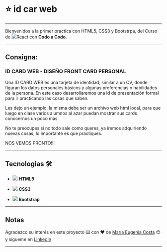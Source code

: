 # :star: id car web

---

Bienvenidos a la primer practica con HTML5, CSS3 y Bootstrpa, del Curso de <img src="https://img.icons8.com/bubbles/30/null/react.png"/>React con **Codo a Codo**.


---

## Consigna:

### ID CARD WEB - DISEÑO FRONT CARD PERSONAL

Una ID CARD WEB es una tarjeta de identidad, similar a un CV, donde figuran los datos personales básicos y algunas preferencias o habilidades de la persona. En este caso desarrollaremos una id de presentación formal para ir practicando las cosas que saben.

Les dejo un ejemplo, la misma debe ser un archivo web html local, para que luego en clase varios alumnos al azar puedan mostrar sus cards conocernos un poco más.

No te preocupes si no todo sale como queres, ya iremos adquiriendo nuevas cosas, lo importante es que practiques.

NOS VEMOS PRONTO!!!


---

## Tecnologias 🛠️

- <img src="https://img.icons8.com/color/30/null/html-5--v1.png"/>   **HTML5** 

- <img src="https://img.icons8.com/color/30/null/css3.png"/>  **CSS3**

- <img src="https://img.icons8.com/color/30/null/bootstrap.png"/>  **Bootstrap**

---


## Notas


Agradezco su interés en este proyecto ⌨️ con ❤️ de [María Eugenia Costa](https://github.com/eugenia1984) 😊 y sígueme en [LinkedIn](http://www.linkedin.com/in/maríaeugeniacosta)



---





